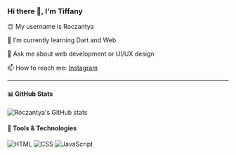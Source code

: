 ### Hi there 👋, I'm Tiffany

😊 My username is Roczantya

🌱 I’m currently learning Dart and Web

💬 Ask me about web development or UI/UX design 

📫 How to reach me: [Instagram](https://www.instagram.com/fannya145/)

---

#### 📊 GitHub Stats
![Roczantya's GitHub stats](https://github-readme-stats.vercel.app/api?username=Roczantya&show_icons=true&theme=radical)

#### 🧰 Tools & Technologies
![HTML](https://img.shields.io/badge/-HTML5-E34F26?style=flat&logo=html5)
![CSS](https://img.shields.io/badge/-CSS3-1572B6?style=flat&logo=css3)
![JavaScript](https://img.shields.io/badge/-JavaScript-F7DF1E?style=flat&logo=javascript)
